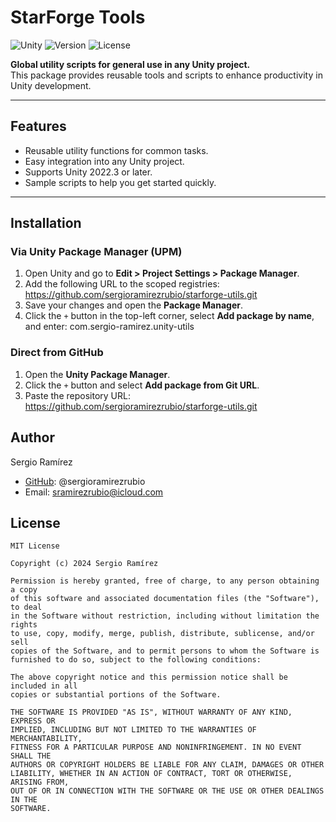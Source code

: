 # StarForge Tools

![Unity](https://img.shields.io/badge/Unity-2022.3%2B-blue.svg)
![Version](https://img.shields.io/badge/version-2.0.0-brightgreen)
![License](https://img.shields.io/badge/license-MIT-green)

**Global utility scripts for general use in any Unity project.**  
This package provides reusable tools and scripts to enhance productivity in Unity development.

---

## Features

- Reusable utility functions for common tasks.
- Easy integration into any Unity project.
- Supports Unity 2022.3 or later.
- Sample scripts to help you get started quickly.

---

## Installation

### Via Unity Package Manager (UPM)

1. Open Unity and go to **Edit > Project Settings > Package Manager**.
2. Add the following URL to the scoped registries: https://github.com/sergioramirezrubio/starforge-utils.git
3. Save your changes and open the **Package Manager**.
4. Click the `+` button in the top-left corner, select **Add package by name**, and enter: com.sergio-ramirez.unity-utils

### Direct from GitHub

1. Open the **Unity Package Manager**.
2. Click the `+` button and select **Add package from Git URL**.
3. Paste the repository URL: https://github.com/sergioramirezrubio/starforge-utils.git


## Author

Sergio Ramírez
- [GitHub](https://github.com/sergioramirezrubio): @sergioramirezrubio
- Email: sramirezrubio@icloud.com

## License

```
MIT License

Copyright (c) 2024 Sergio Ramírez

Permission is hereby granted, free of charge, to any person obtaining a copy
of this software and associated documentation files (the "Software"), to deal
in the Software without restriction, including without limitation the rights
to use, copy, modify, merge, publish, distribute, sublicense, and/or sell
copies of the Software, and to permit persons to whom the Software is
furnished to do so, subject to the following conditions:

The above copyright notice and this permission notice shall be included in all
copies or substantial portions of the Software.

THE SOFTWARE IS PROVIDED "AS IS", WITHOUT WARRANTY OF ANY KIND, EXPRESS OR
IMPLIED, INCLUDING BUT NOT LIMITED TO THE WARRANTIES OF MERCHANTABILITY,
FITNESS FOR A PARTICULAR PURPOSE AND NONINFRINGEMENT. IN NO EVENT SHALL THE
AUTHORS OR COPYRIGHT HOLDERS BE LIABLE FOR ANY CLAIM, DAMAGES OR OTHER
LIABILITY, WHETHER IN AN ACTION OF CONTRACT, TORT OR OTHERWISE, ARISING FROM,
OUT OF OR IN CONNECTION WITH THE SOFTWARE OR THE USE OR OTHER DEALINGS IN THE
SOFTWARE.
```